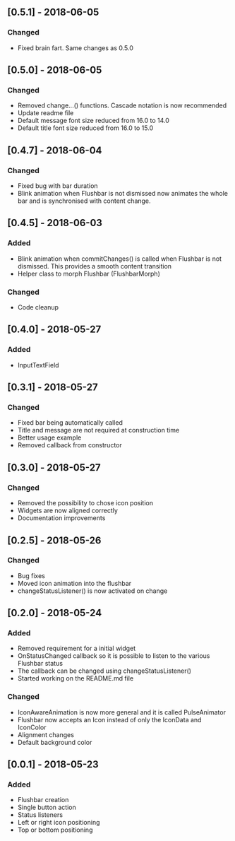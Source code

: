 ## [0.5.1] - 2018-06-05
### Changed
- Fixed brain fart. Same changes as 0.5.0

## [0.5.0] - 2018-06-05
### Changed
- Removed change...() functions. Cascade notation is now recommended
- Update readme file
- Default message font size reduced from 16.0 to 14.0
- Default title font size reduced from 16.0 to 15.0

## [0.4.7] - 2018-06-04
### Changed
- Fixed bug with bar duration
- Blink animation when Flushbar is not dismissed now animates the whole bar
and is synchronised with content change.

## [0.4.5] - 2018-06-03
### Added
- Blink animation when commitChanges() is called when Flushbar is not dismissed. This provides a 
smooth content transition
- Helper class to morph Flushbar (FlushbarMorph)
### Changed
- Code cleanup

## [0.4.0] - 2018-05-27
### Added
- InputTextField

## [0.3.1] - 2018-05-27
### Changed
- Fixed bar being automatically called
- Title and message are not required at construction time
- Better usage example
- Removed callback from constructor

## [0.3.0] - 2018-05-27
### Changed
- Removed the possibility to chose icon position
- Widgets are now aligned correctly
- Documentation improvements

## [0.2.5] - 2018-05-26
### Changed
- Bug fixes
- Moved icon animation into the flushbar
- changeStatusListener() is now activated on change

## [0.2.0] - 2018-05-24
### Added
- Removed requirement for a initial widget
- OnStatusChanged callback so it is possible to listen to the various Flushbar status
- The callback can be changed using changeStatusListener()
- Started working on the README.md file

### Changed
- IconAwareAnimation is now more general and it is called PulseAnimator
- Flushbar now accepts an Icon instead of only the IconData and IconColor
- Alignment changes
- Default background color

## [0.0.1] - 2018-05-23
             
### Added
- Flushbar creation
- Single button action
- Status listeners
- Left or right icon positioning
- Top or bottom positioning